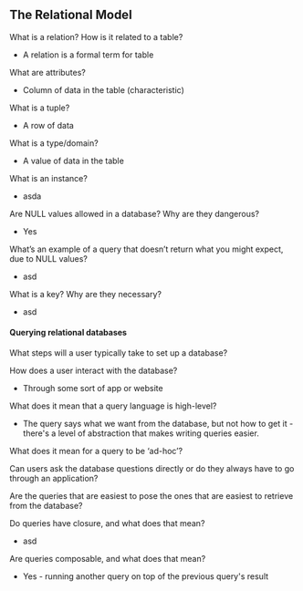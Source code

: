 ## The Relational Model

What is a relation? How is it related to a table?
- A relation is a formal term for table

What are attributes?
- Column of data in the table (characteristic)

What is a tuple?
- A row of data

What is a type/domain?
- A value of data in the table

What is an instance?
- asda

Are NULL values allowed in a database? Why are they dangerous?
- Yes

What’s an example of a query that doesn’t return what you might expect, due to NULL values?
- asd

What is a key? Why are they necessary?
- asd


#### Querying relational databases

What steps will a user typically take to set up a database?

How does a user interact with the database?
- Through some sort of app or website

What does it mean that a query language is high-level?
- The query says what we want from the database, but not how to get it - there's a level of abstraction that makes
 writing queries easier. 

What does it mean for a query to be ‘ad-hoc’?

Can users ask the database questions directly or do they always have to go through an application?

Are the queries that are easiest to pose the ones that are easiest to retrieve from the database?

Do queries have closure, and what does that mean?
- asd

Are queries composable, and what does that mean?
- Yes - running another query on top of the previous query's result 